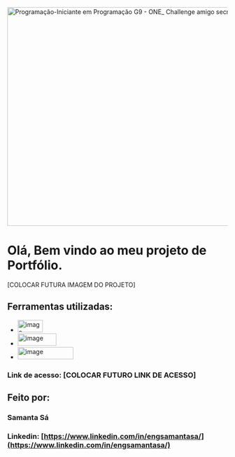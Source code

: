 
<img width="1000" height="500" alt="Programação-Iniciante em Programação G9 - ONE_ Challenge amigo secreto" src="https://github.com/user-attachments/assets/ff0e4113-1d50-41e4-bc33-6fbeb252cef3" />

# Olá, Bem vindo ao meu projeto de Portfólio.

[COLOCAR FUTURA IMAGEM DO PROJETO]

## Ferramentas utilizadas:


* <img width="57" height="28" alt="image" src="https://github.com/user-attachments/assets/76aa04d4-1538-4082-ba0d-d549e3555c6b" />

* <img width="88" height="28" alt="image" src="https://github.com/user-attachments/assets/6e05a135-61dc-473d-9dc6-6601e43a99a4" />

* <img width="127" height="28" alt="image" src="https://github.com/user-attachments/assets/1477d10a-8332-4f8e-a779-cd3fbb387a9d" />



### Link de acesso: [COLOCAR FUTURO LINK DE ACESSO]

## Feito por:

### Samanta Sá

### Linkedin: [https://www.linkedin.com/in/engsamantasa/](https://www.linkedin.com/in/engsamantasa/)




